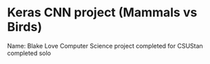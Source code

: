 # Keras CNN project (Mammals vs Birds)
Name: Blake Love
Computer Science project completed for CSUStan completed solo
